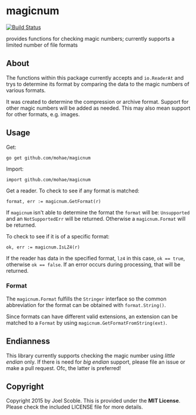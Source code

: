 # magicnum
[![Build Status](https://travis-ci.org/mohae/magicnum.png)](https://travis-ci.org/mohae/magicnum)

provides functions for checking magic numbers; currently supports a limited number of file formats

## About
The functions within this package currently accepts and `io.ReaderAt` and trys to determine its format by comparing the data to the magic numbers of various formats. 

It was created to determine the compression or archive format. Support for other magic numbers will be added as needed. This may also mean support for other formats, e.g. images.

## Usage
Get:

    go get github.com/mohae/magicnum
Import:

    import github.com/mohae/magicnum
    
Get a reader. 
To check to see if any format is matched:

    format, err := magicnum.GetFormat(r)
    
If `magicnum` isn't able to determine the format the `format` will be: `Unsupported` and an `NotSupportedErr` will be returned. Otherwise a `magicnum.Format` will be returned. 

To check to see if it is of a specific format:

    ok, err := magicnum.IsLZ4(r)
    
If the reader has data in the specified format, `lz4` in this case, `ok == true`, otherwise `ok == false`. If an error occurs during processing, that will be returned.

### Format
The `magicnum.Format` fulfills the `Stringer` interface so the common abbreviation for the format can be obtained with `format.String()`.

Since formats can have different valid extensions, an extension can be matched to a `Format` by using `magicnum.GetFormatFromString(ext)`.

## Endianness
This library currently supports checking the magic number using _little endian_ only. If there is need for _big endian_ support, please file an issue or make a pull request. Ofc, the latter is preferred!

## Copyright
Copyright 2015 by Joel Scoble.
This is provided under the __MIT License__. Please check the included LICENSE file for more details.

